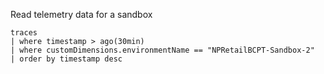 Read telemetry data for a sandbox

```
traces
| where timestamp > ago(30min)
| where customDimensions.environmentName == "NPRetailBCPT-Sandbox-2"
| order by timestamp desc
```

